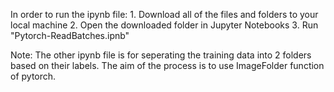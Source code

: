 In order to run the ipynb file:
	1. Download all of the files and folders to your local machine
	2. Open the downloaded folder in Jupyter Notebooks
	3. Run "Pytorch-ReadBatches.ipnb"

Note: The other ipynb file is for seperating the training data into 2 folders based on their labels. The aim of the process is to use ImageFolder function of pytorch. 